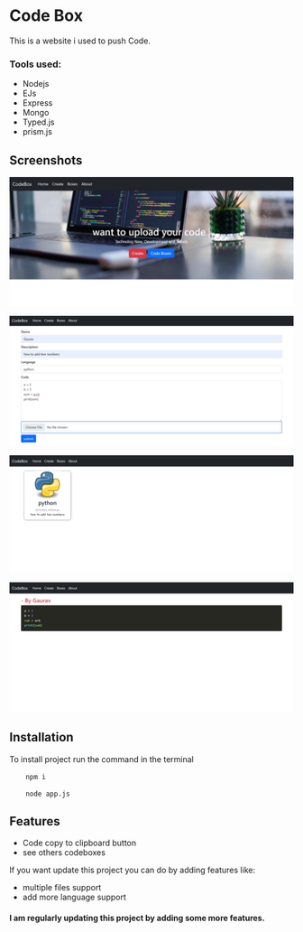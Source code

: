 
# Code Box

This is a website i used to push Code.

### Tools used:
- Nodejs
- EJs
- Express
- Mongo
- Typed.js
- prism.js


## Screenshots

![App Screenshot](./public/img/screenshot-1.png)

![App Screenshot](./public/img/screenshot-2.png)

![App Screenshot](./public/img/screenshot-3.png)

![App Screenshot](./public/img/screenshot-4.png)

## Installation

To install project run the command in the terminal

```
    npm i
```
```
    node app.js
```
    

## Features

- Code copy to clipboard button
- see others codeboxes
  
If you want update this project you can do by adding features like:
- multiple files support
- add more language support

#### I am regularly updating this project by adding some more features. 